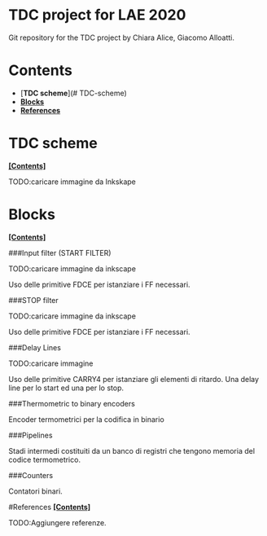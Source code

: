 # TDC project for LAE 2020

Git repository for the TDC project by Chiara Alice, Giacomo Alloatti.

# Contents

* [**TDC scheme**](# TDC-scheme)
* [**Blocks**](#Blocks)
* [**References**](#References)

# TDC scheme
[**[Contents]**](#contents)

TODO:caricare immagine da Inkskape

# Blocks
[**[Contents]**](#contents)

###Input filter (START FILTER)

TODO:caricare immagine da inkscape

Uso delle primitive FDCE per istanziare i FF necessari.

###STOP filter

TODO:caricare immagine da inkscape

Uso delle primitive FDCE per istanziare i FF necessari.

###Delay Lines

TODO:caricare immagine

Uso delle primitive CARRY4 per istanziare gli elementi di ritardo. Una delay line per lo start ed una per lo stop.

###Thermometric to binary encoders

Encoder termometrici per la codifica in binario

###Pipelines

Stadi intermedi costituiti da un banco di registri che tengono memoria del codice termometrico.

###Counters

Contatori binari.

#References
[**[Contents]**](#contents)

TODO:Aggiungere referenze.





